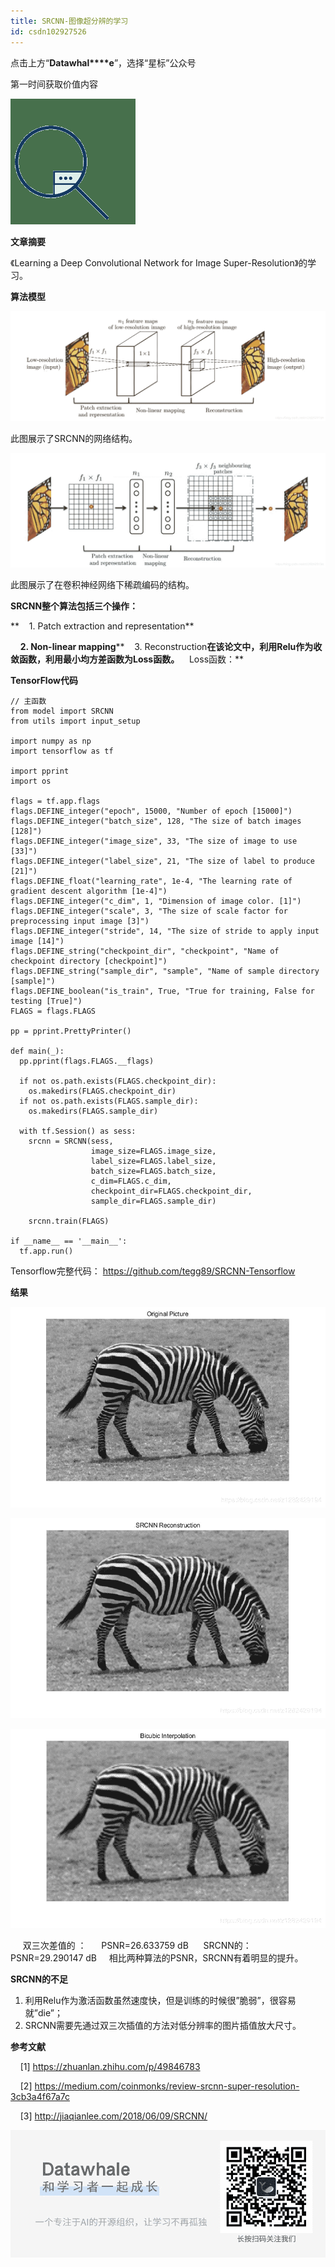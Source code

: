 ```yaml
---
title: SRCNN-图像超分辨的学习
id: csdn102927526
---
```


点击上方“**Datawhal****e**”，选择“星标”公众号

第一时间获取价值内容

![640?](../img/8848b38b8e7e18a790e4a60c44ba9cb3.png)

**文章摘要**

《Learning a Deep Convolutional Network for Image Super-Resolution》的学习。

**算法模型**

![640?wx_fmt=png](../img/948b07d6dff1828021f2b01638ac3e26.png)

此图展示了SRCNN的网络结构。

![640?wx_fmt=png](../img/06903bab4846c88855d1d17f3d6aca07.png)

此图展示了在卷积神经网络下稀疏编码的结构。

**SRCNN整个算法包括三个操作：**

**    1\. Patch extraction and representation**

    **2\. Non-linear mapping****    3\. Reconstruction**在该论文中，利用Relu作为收敛函数，利用最小均方差函数为Loss函数。**    Loss函数：**

**TensorFlow代码**

```
// 主函数	
from model import SRCNN	
from utils import input_setup	

import numpy as np	
import tensorflow as tf	

import pprint	
import os	

flags = tf.app.flags	
flags.DEFINE_integer("epoch", 15000, "Number of epoch [15000]")	
flags.DEFINE_integer("batch_size", 128, "The size of batch images [128]")	
flags.DEFINE_integer("image_size", 33, "The size of image to use [33]")	
flags.DEFINE_integer("label_size", 21, "The size of label to produce [21]")	
flags.DEFINE_float("learning_rate", 1e-4, "The learning rate of gradient descent algorithm [1e-4]")	
flags.DEFINE_integer("c_dim", 1, "Dimension of image color. [1]")	
flags.DEFINE_integer("scale", 3, "The size of scale factor for preprocessing input image [3]")	
flags.DEFINE_integer("stride", 14, "The size of stride to apply input image [14]")	
flags.DEFINE_string("checkpoint_dir", "checkpoint", "Name of checkpoint directory [checkpoint]")	
flags.DEFINE_string("sample_dir", "sample", "Name of sample directory [sample]")	
flags.DEFINE_boolean("is_train", True, "True for training, False for testing [True]")	
FLAGS = flags.FLAGS	

pp = pprint.PrettyPrinter()	

def main(_):	
  pp.pprint(flags.FLAGS.__flags)	

  if not os.path.exists(FLAGS.checkpoint_dir):	
    os.makedirs(FLAGS.checkpoint_dir)	
  if not os.path.exists(FLAGS.sample_dir):	
    os.makedirs(FLAGS.sample_dir)	

  with tf.Session() as sess:	
    srcnn = SRCNN(sess, 	
                  image_size=FLAGS.image_size, 	
                  label_size=FLAGS.label_size, 	
                  batch_size=FLAGS.batch_size,	
                  c_dim=FLAGS.c_dim, 	
                  checkpoint_dir=FLAGS.checkpoint_dir,	
                  sample_dir=FLAGS.sample_dir)	

    srcnn.train(FLAGS)	

if __name__ == '__main__':	
  tf.app.run()
```

Tensorflow完整代码：
https://github.com/tegg89/SRCNN-Tensorflow

**结果**

![640?wx_fmt=png](../img/19bb5213b51db8678ebcc8dbdebfe5e9.png)

![640?wx_fmt=png](../img/a418b095de6efb6650fd3b5f7a0141a7.png)

![640?wx_fmt=png](../img/53a6df2dacef79d9791ff5be903af939.png)

     双三次差值的 ：      PSNR=26.633759 dB
     SRCNN的：            PSNR=29.290147 dB     相比两种算法的PSNR，SRCNN有着明显的提升。

**SRCNN的不足**

1.  利用Relu作为激活函数虽然速度快，但是训练的时候很”脆弱”，很容易就”die”；
2.  SRCNN需要先通过双三次插值的方法对低分辨率的图片插值放大尺寸。

**参考文献**

    [1] https://zhuanlan.zhihu.com/p/49846783

    [2] https://medium.com/coinmonks/review-srcnn-super-resolution-3cb3a4f67a7c

    [3] http://jiaqianlee.com/2018/06/09/SRCNN/

![640?wx_fmt=png](../img/77a102cc644938ab22bb0df9802930a8.png)